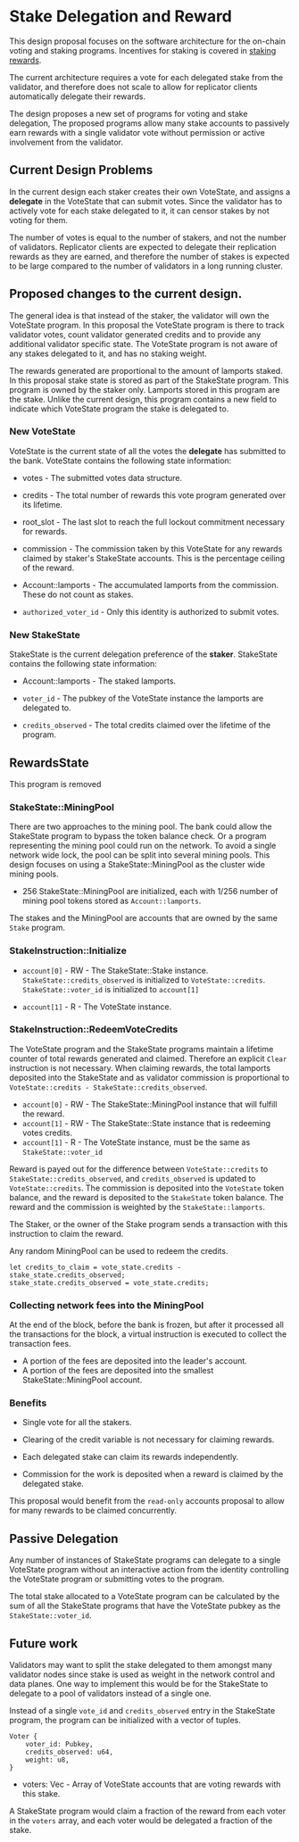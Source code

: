 # Stake Delegation and Reward

This design proposal focuses on the software architecture for the on-chain
voting and staking programs.  Incentives for staking is covered in [staking
rewards](staking-rewards.md).

The current architecture requires a vote for each delegated stake from the
validator, and therefore does not scale to allow for replicator clients
automatically delegate their rewards.

The design proposes a new set of programs for voting and stake delegation, The
proposed programs allow many stake accounts to passively earn rewards with a
single validator vote without permission or active involvement from the
validator.

## Current Design Problems

In the current design each staker creates their own VoteState, and assigns a
**delegate** in the VoteState that can submit votes.  Since the validator has to
actively vote for each stake delegated to it, it can censor stakes by not voting
for them.

The number of votes is equal to the number of stakers, and not the number of
validators.  Replicator clients are expected to delegate their replication
rewards as they are earned, and therefore the number of stakes is expected to be
large compared to the number of validators in a long running cluster.

## Proposed changes to the current design.

The general idea is that instead of the staker, the validator will own the
VoteState program. In this proposal the VoteState program is there to track
validator votes, count validator generated credits and to provide any
additional validator specific state.  The VoteState program is not aware of any
stakes delegated to it, and has no staking weight.

The rewards generated are proportional to the amount of lamports staked.  In
this proposal stake state is stored as part of the StakeState program. This
program is owned by the staker only.  Lamports stored in this program are the
stake.  Unlike the current design, this program contains a new field to indicate
which VoteState program the stake is delegated to.

### New VoteState

VoteState is the current state of all the votes the **delegate** has submitted
to the bank.  VoteState contains the following state information:

* votes - The submitted votes data structure.

* credits - The total number of rewards this vote program generated over its
lifetime.

* root\_slot - The last slot to reach the full lockout commitment necessary for
rewards.

* commission - The commission taken by this VoteState for any rewards claimed by
staker's StakeState accounts.  This is the percentage ceiling of the reward.

* Account::lamports - The accumulated lamports from the commission.  These do not
count as stakes.

* `authorized_voter_id` - Only this identity is authorized to submit votes.


### New StakeState

StakeState is the current delegation preference of the **staker**. StakeState
contains the following state information:

* Account::lamports - The staked lamports.

* `voter_id` - The pubkey of the VoteState instance the lamports are
delegated to.

* `credits_observed` - The total credits claimed over the lifetime of the
program.

## RewardsState

This program is removed
 
### StakeState::MiningPool

There are two approaches to the mining pool.  The bank could allow the
StakeState program to bypass the token balance check.  Or a program representing
the mining pool could run on the network.  To avoid a single network wide lock,
the pool can be split into several mining pools.  This design focuses on using a
StakeState::MiningPool as the cluster wide mining pools.

* 256 StakeState::MiningPool are initialized, each with 1/256 number of mining pool
tokens stored as `Account::lamports`.

The stakes and the MiningPool are accounts that are owned by the same `Stake`
program.

### StakeInstruction::Initialize

* `account[0]` - RW - The StakeState::Stake instance.  
  `StakeState::credits_observed` is initialized to `VoteState::credits`.  
  `StakeState::voter_id` is initialized to `account[1]`

* `account[1]` - R - The VoteState instance.

### StakeInstruction::RedeemVoteCredits

The VoteState program and the StakeState programs maintain a lifetime counter
of total rewards generated and claimed.  Therefore an explicit `Clear`
instruction is not necessary.  When claiming rewards, the total lamports
deposited into the StakeState and as validator commission is proportional to
`VoteState::credits - StakeState::credits_observed`.
 

* `account[0]` - RW - The StakeState::MiningPool instance that will fulfill the
reward.
* `account[1]` - RW - The StakeState::State instance that is redeeming votes
credits.
* `account[1]` - R - The VoteState instance, must be the same as
`StakeState::voter_id`

Reward is payed out for the difference between `VoteState::credits` to
`StakeState::credits_observed`, and `credits_observed` is updated to
`VoteState::credits`.  The commission is deposited into the `VoteState` token
balance, and the reward is deposited to the `StakeState` token balance.  The
reward and the commission is weighted by the `StakeState::lamports`.

The Staker, or the owner of the Stake program sends a transaction with this
instruction to claim the reward.

Any random MiningPool can be used to redeem the credits.

```rust,ignore
let credits_to_claim = vote_state.credits - stake_state.credits_observed;
stake_state.credits_observed = vote_state.credits;
```

### Collecting network fees into the MiningPool

At the end of the block, before the bank is frozen, but after it processed all
the transactions for the block, a virtual instruction is executed to collect
the transaction fees.

* A portion of the fees are deposited into the leader's account. 
* A portion of the fees are deposited into the smallest StakeState::MiningPool
account.

### Benefits

* Single vote for all the stakers.

* Clearing of the credit variable is not necessary for claiming rewards.

* Each delegated stake can claim its rewards independently.

* Commission for the work is deposited when a reward is claimed by the delegated
stake.

This proposal would benefit from the `read-only` accounts proposal to allow for
many rewards to be claimed concurrently.

## Passive Delegation

Any number of instances of StakeState programs can delegate to a single
VoteState program without an interactive action from the identity controlling
the VoteState program or submitting votes to the program.

The total stake allocated to a VoteState program can be calculated by the sum of
all the StakeState programs that have the VoteState pubkey as the
`StakeState::voter_id`.
 
## Future work

Validators may want to split the stake delegated to them amongst many validator
nodes since stake is used as weight in the network control and data planes.  One
way to implement this would be for the StakeState to delegate to a pool of
validators instead of a single one.

Instead of a single `vote_id` and `credits_observed` entry in the StakeState
program, the program can be initialized with a vector of tuples.

```rust,ignore
Voter {
    voter_id: Pubkey,
    credits_observed: u64,
    weight: u8,
}
```

* voters: Vec<Voter> - Array of VoteState accounts that are voting rewards with
this stake.

A StakeState program would claim a fraction of the reward from each voter in
the `voters` array, and each voter would be delegated a fraction of the stake.
